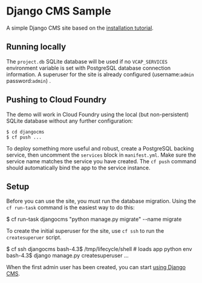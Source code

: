 Django CMS Sample
=================

A simple Django CMS site based on the [installation tutorial](http://docs.django-cms.org/en/latest/how_to/install.html#).

Running locally
---------------

The `project.db` SQLite database will be used if no `VCAP_SERVICES` environment
variable is set with PostgreSQL database connection information. A superuser
for the site is already configured (username:`admin` password:`admin`) .

Pushing to Cloud Foundry
------------------------

The demo will work in Cloud Foundry using the local (but non-persistent) SQLite
database without any further configuration:

    $ cd djangocms
    $ cf push ...

To deploy something more useful and robust, create a PostgreSQL backing
service, then uncomment the `services` block in `manifest.yml`. Make sure the
service name matches the service you have created. The `cf push` command should
automatically bind the app to the service instance.

Setup
-----

Before you can use the site, you must run the database migration. Using the `cf
run-task` command is the easiest way to do this:

  $ cf run-task djangocms "python manage.py migrate" --name migrate

To create the initial superuser for the site, use `cf ssh` to run the
`createsuperuer` script.

  $ cf ssh djangocms
  bash-4.3$ /tmp/lifecycle/shell # loads app python env
  bash-4.3$ django manage.py createsuperuser
  ...

When the first admin user has been created, you can start [using Django
CMS](http://docs.django-cms.org/en/latest/how_to/index.html#).


